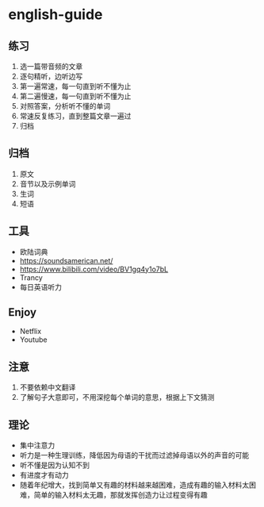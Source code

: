 # english-guide

## 练习

1. 选一篇带音频的文章
2. 逐句精听，边听边写
3. 第一遍常速，每一句直到听不懂为止
4. 第二遍慢速，每一句直到听不懂为止
5. 对照答案，分析听不懂的单词
7. 常速反复练习，直到整篇文章一遍过
8. 归档

## 归档

1. 原文
2. 音节以及示例单词
3. 生词
4. 短语

## 工具

- 欧陆词典
- https://soundsamerican.net/
- https://www.bilibili.com/video/BV1gq4y1o7bL
- Trancy
- 每日英语听力

## Enjoy

- Netflix
- Youtube

## 注意

1. 不要依赖中文翻译
2. 了解句子大意即可，不用深挖每个单词的意思，根据上下文猜测

## 理论

- 集中注意力
- 听力是一种生理训练，降低因为母语的干扰而过滤掉母语以外的声音的可能
- 听不懂是因为认知不到
- 有进度才有动力
- 随着年纪增大，找到简单又有趣的材料越来越困难，造成有趣的输入材料太困难，简单的输入材料太无趣，那就发挥创造力让过程变得有趣
